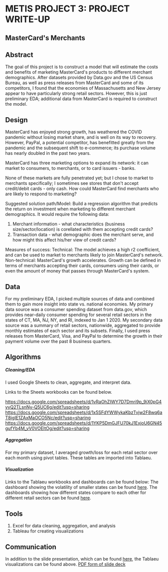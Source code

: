 # METIS PROJECT 3: PROJECT WRITE-UP

## MasterCard's Merchants

## Abstract
The goal of this project is to construct a model that will estimate the costs and benefits of marketing MasterCard's products to different merchant demographics.
After datasets provided by Data.gov and the US Census Bureau, as well as press releases from MasterCard and some of its competitors, I found that the economies of Massachusetts and New Jersey appear to have particularly strong retail sectors. However, this is just preliminary EDA; additional data from MasterCard is required to construct the model.

## Design
MasterCard has enjoyed strong growth, has weathered the COVID pandemic without losing market share, and is well on its way to recovery. However, PayPal, a potential competitor, has benefitted greatly from the pandemic and the subsequent shift to e-commerce; its purchase volume has nearly doubled in the past two years. 

MasterCard has three marketing options to expand its network: it can market to consumers, to merchants, or to card issuers - banks.

None of these markets are fully penetrated yet; but I chose to market to merchants specifically; I sometimes see stores that don't accept credit/debit cards - only cash. How could MasterCard find merchants who are likely to respond to marketing?

Suggested solution path/Model:
Build a regression algorithm that predicts the return on investment when marketing to different merchant demographics. It would require the following data:
1. Merchant information - what characteristics (business size/sector/location) is corellated with them accepting credit cards?
2. Transaction data - what demographic does the merchant serve, and how might this affect his/her view of credit cards?

Measures of success:
Technical: The model achieves a high r2 coefficient, and can be used to market to merchants likely to join MasterCard's network.
Non-technical: MasterCard's growth accelerates. Growth can be defined in terms of merchants accepting their cards, consumers using their cards, or even the amount of money that passes through MasterCard's system.

## Data
For my preliminary EDA, I picked multiple sources of data and combined them to gain more insight into state vs. national economies.
My primary data source was a consumer spending dataset from data.gov, which provides near-daily consumer spending for several retail sectors in the states of CT, MA, NJ, NY, and RI, indexed to Jan 1 2020.
My secondary data source was a summary of retail sectors, nationwide, aggregated to provide monthly estimates of each sector and its subsets.
Finally, I used press releases from MasterCard, Visa, and PayPal to determine the growth in their payment volume over the past 8 business quarters.


## Algorithms
##### Cleaning/EDA
I used Google Sheets to clean, aggregate, and interpret data.

Links to the Sheets workbooks can be found below.

https://docs.google.com/spreadsheets/d/1vRaOhZIWY7D7Dmri9p_9iX0pG4vyQ2TLsnNy-Q5UC6g/edit?usp=sharing
https://docs.google.com/spreadsheets/d/1x5SFdYWWykaKbzTvjw2F8wq6aT8igIE1ZAxMaOCO5Nc/edit?usp=sharing
https://docs.google.com/spreadsheets/d/1YKP5DmGJFU70kJ1ExjoU6GN45gufYb4M_vV0VOEltOg/edit?usp=sharing
##### Aggregation
For my primary dataset, I averaged growth/loss for each retail sector over each month using pivot tables. These tables are imported into Tablaeu.

##### Visualization
Links to the Tablaeu workbooks and dashboards can be found below:
The dashboard showing the volatility of smaller states can be found [here](https://public.tableau.com/app/profile/matt.k1804/viz/Metis3MACompetition/RecessionRecovery?publish=yes).
The dashboards showing how different states compare to each other for different retail sectors can be found [here](https://public.tableau.com/app/profile/matt.k1804/viz/Metis3MACompetition/RecessionRecovery?publish=yes).

## Tools
1. Excel for data cleaning, aggregation, and analysis
2. Tableau for creating visualizations

## Communication
In addition to the slide presentation, which can be found [here](https://docs.google.com/presentation/d/1wRh7ijjPt8EI46xX4Au0aZUUAuPR9FK39UN7HvDB1k4/edit?usp=sharing), the Tablaeu visualizations can be found above.
[PDF form of slide deck](https://github.com/MK38993/Metis-Project-3--MasterCard-Competition/blob/main/Metis%20Project%203C_%20Visa%20vs.%20Mastercard.pdf)
